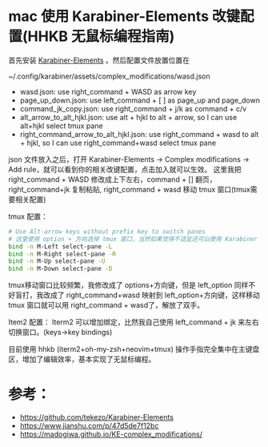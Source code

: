 # mac 使用 Karabiner-Elements  改键配置(HHKB 无鼠标编程指南)

首先安装 [Karabiner-Elements](https://github.com/pqrs-org/Karabiner-Elements) 。然后配置文件放置位置在

~/.config/karabiner/assets/complex_modifications/wasd.json

- wasd.json: use right_command + WASD as arrow key
- page_up_down.json: use left_command + [ ] as page_up and page_down
- command_jk_copy.json: use right_command + j/k as command + c/v
- alt_arrow_to_alt_hjkl.json: use alt + hjkl to alt + arrow, so I can use alt+hjkl select tmux pane
- right_command_arrow_to_alt_hjkl.json: use right_command + wasd to alt + hjkl, so I can use right_command+wasd select tmux pane

json 文件放入之后，打开 Karabiner-Elements -> Complex modifications -> Add rule，就可以看到你的相关改键配置，点击加入就可以生效。
这里我把 right_command + WASD 修改成上下左右，command + [] 翻页， right_command+jk 复制粘贴,
right_command + wasd 移动 tmux 窗口(tmux需要相关配置)

tmux 配置：

```sh
# Use Alt-arrow keys without prefix key to switch panes
# 这里使用 option + 方向选择 tmux 窗口，当然如果觉得不适宜还可以使用 Karabiner 修改别的映射到 option+方向键
bind -n M-Left select-pane -L
bind -n M-Right select-pane -R
bind -n M-Up select-pane -U
bind -n M-Down select-pane -D
```

tmux移动窗口比较频繁，我修改成了 options+方向键，但是 left_option 同样不好盲打，我改成了 right_command+wasd 映射到
left_option+方向键，这样移动 tmux 窗口就可以用 right_command + wasd了，解放了双手。

Item2 配置：
Iterm2 可以增加绑定，比然我自己使用 left_command + jk 来左右切换窗口。(keys->key bindings)

目前使用 hhkb (iterm2+oh-my-zsh+neovim+tmux) 操作手指完全集中在主键盘区，增加了编辑效率，基本实现了无鼠标编程。

# 参考：

- https://github.com/tekezo/Karabiner-Elements
- https://www.jianshu.com/p/47d5de7f12bc
- https://madogiwa.github.io/KE-complex_modifications/

